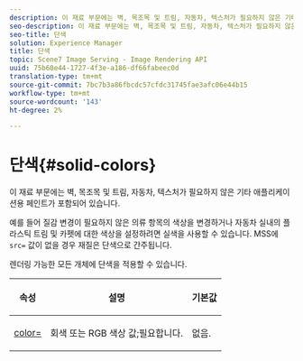 ```yaml
---
description: 이 재료 부문에는 벽, 목조목 및 트림, 자동차, 텍스처가 필요하지 않은 기타 애플리케이션용 페인트가 포함되어 있습니다.
seo-description: 이 재료 부문에는 벽, 목조목 및 트림, 자동차, 텍스처가 필요하지 않은 기타 애플리케이션용 페인트가 포함되어 있습니다.
seo-title: 단색
solution: Experience Manager
title: 단색
topic: Scene7 Image Serving - Image Rendering API
uuid: 75b60e44-1727-4f3e-a186-df66fabeec0d
translation-type: tm+mt
source-git-commit: 7bc7b3a86fbcdc57cfdc31745fae3afc06e44b15
workflow-type: tm+mt
source-wordcount: '143'
ht-degree: 2%

---
```



# 단색{#solid-colors}

이 재료 부문에는 벽, 목조목 및 트림, 자동차, 텍스처가 필요하지 않은 기타 애플리케이션용 페인트가 포함되어 있습니다.

예를 들어 질감 변경이 필요하지 않은 의류 항목의 색상을 변경하거나 자동차 실내의 플라스틱 트림 및 카펫에 대한 색상을 설정하려면 실색을 사용할 수 있습니다. MSS에 `src=` 값이 없을 경우 재질은 단색으로 간주됩니다.

렌더링 가능한 모든 개체에 단색을 적용할 수 있습니다.

<table id="table_9245240311A44659A74C7A5EDD7D1503"> 
 <thead> 
  <tr> 
   <th colname="col1" class="entry"> <p>속성 </p> </th> 
   <th colname="col2" class="entry"> <p>설명 </p> </th> 
   <th colname="col3" class="entry"> <p>기본값 </p> </th> 
  </tr> 
 </thead>
 <tbody> 
  <tr> 
   <td colname="col1"> <p> <a href="../../../../../../ir-api/http-protocol/image-rendering-api-ref/c-ir-http-protocol-ref/c-ir-http-protocol-command-reference/r-ir-http-color.md#reference-ea3cba9edfe94dbab86d8f123a9ed0aa" type="reference" format="dita" scope="local"> <span class="codeph"> color=  </span> </a> </p> </td> 
   <td colname="col2"> <p> 회색 또는 RGB 색상 값;필요합니다. </p> </td> 
   <td colname="col3"> <p>없음. </p> </td> 
  </tr> 
 </tbody> 
</table>

